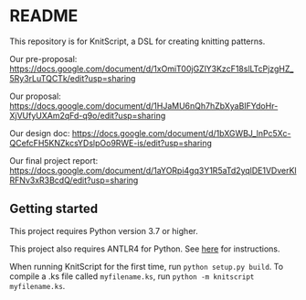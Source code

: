 # README #

This repository is for KnitScript, a DSL for creating knitting patterns.

Our pre-proposal: https://docs.google.com/document/d/1xOmiT00jGZlY3KzcF18slLTcPjzgHZ_5Ry3rLuTQCTk/edit?usp=sharing

Our proposal: https://docs.google.com/document/d/1HJaMU6nQh7hZbXyaBIFYdoHr-XjVUfyUXAm2qFd-q9o/edit?usp=sharing

Our design doc: https://docs.google.com/document/d/1bXGWBJ_lnPc5Xc-QCefcFH5KNZkcsYDslpOo9RWE-is/edit?usp=sharing

Our final project report: https://docs.google.com/document/d/1aYORpi4gq3Y1R5aTd2yqlDE1VDverKlRFNv3xR3BcdQ/edit?usp=sharing

## Getting started ##

This project requires Python version 3.7 or higher.

This project also requires ANTLR4 for Python. See [here](antlr.org/download.html) for instructions.

When running KnitScript for the first time, run `python setup.py build`. To compile a .ks file called `myfilename.ks`, run `python -m knitscript myfilename.ks`.


